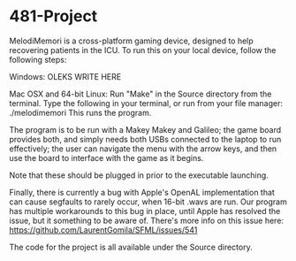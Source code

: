 # 481-Project
MelodiMemori is a cross-platform gaming device, designed to help recovering patients in the ICU.
To run this on your local device, follow the following steps:


Windows:
OLEKS WRITE HERE


Mac OSX and 64-bit Linux:
Run "Make" in the Source directory from the terminal.
Type the following in your terminal, or run from your file manager:
./melodimemori
This runs the program.



The program is to be run with a Makey Makey and Galileo; the game board provides both, and simply needs both USBs connected to the laptop to run effectively; the user can navigate the menu with the arrow keys, and then use the board to interface with the game as it begins.


Note that these should be plugged in prior to the executable launching.


Finally, there is currently a bug with Apple's OpenAL implementation that can cause segfaults to rarely occur, when 16-bit .wavs are run. Our program has multiple workarounds to this bug in place, until Apple has resolved the issue, but it something to be aware of. There's more info on this issue here: https://github.com/LaurentGomila/SFML/issues/541


The code for the project is all available under the Source directory. 
